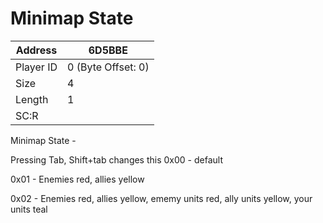 
#  Minimap State
Address   | 6D5BBE
----------|-------------
Player ID | 0 (Byte Offset: 0)
Size 	  | 4
Length 	  | 1
SC:R      | 

Minimap State -
Pressing Tab, Shift+tab changes this 0x00 - default
0x01 - Enemies red, allies yellow
0x02 - Enemies red, allies yellow, ememy units red, ally units yellow, your units teal
